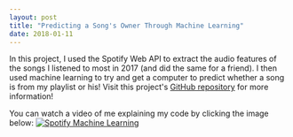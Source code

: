 ```yaml
---
layout: post
title: "Predicting a Song's Owner Through Machine Learning"
date: 2018-01-11
---
```


In this project, I used the Spotify Web API to extract the audio features of the songs I listened to most in 2017 (and did the same for a friend). I then used machine learning to try and get a computer to predict whether a song is from my playlist or his! Visit this project's [GitHub repository](https://github.com/nadintamer/Spotify-Predict-ML) for more information! 

You can watch a video of me explaining my code by clicking the image below:
[![Spotify Machine Learning](https://img.youtube.com/vi/KkObyZydNlg/0.jpg)](https://youtu.be/KkObyZydNlg "Predicting a Song's Owner using Spotify API and Machine Learning")